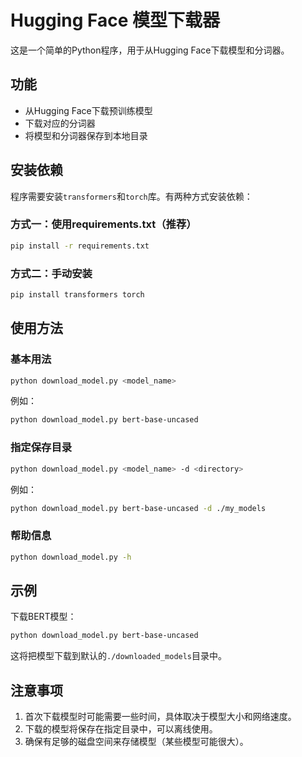 # Hugging Face 模型下载器

这是一个简单的Python程序，用于从Hugging Face下载模型和分词器。

## 功能

- 从Hugging Face下载预训练模型
- 下载对应的分词器
- 将模型和分词器保存到本地目录

## 安装依赖

程序需要安装`transformers`和`torch`库。有两种方式安装依赖：

### 方式一：使用requirements.txt（推荐）

```bash
pip install -r requirements.txt
```

### 方式二：手动安装

```bash
pip install transformers torch
```

## 使用方法

### 基本用法

```bash
python download_model.py <model_name>
```

例如：
```bash
python download_model.py bert-base-uncased
```

### 指定保存目录

```bash
python download_model.py <model_name> -d <directory>
```

例如：
```bash
python download_model.py bert-base-uncased -d ./my_models
```

### 帮助信息

```bash
python download_model.py -h
```

## 示例

下载BERT模型：
```bash
python download_model.py bert-base-uncased
```

这将把模型下载到默认的`./downloaded_models`目录中。

## 注意事项

1. 首次下载模型时可能需要一些时间，具体取决于模型大小和网络速度。
2. 下载的模型将保存在指定目录中，可以离线使用。
3. 确保有足够的磁盘空间来存储模型（某些模型可能很大）。
